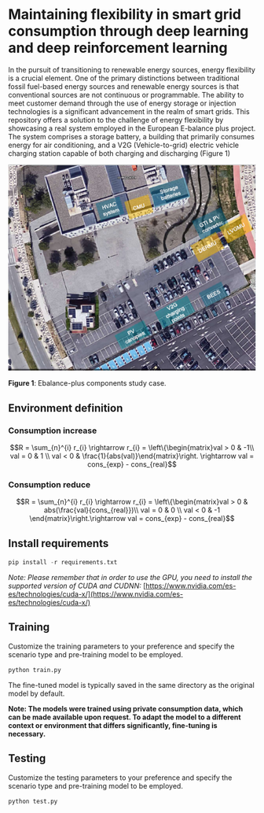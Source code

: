 # Maintaining flexibility in smart grid consumption through deep learning and deep reinforcement learning

In the pursuit of transitioning to renewable energy sources, energy flexibility is a crucial element. One of the primary distinctions between traditional fossil fuel-based energy sources and renewable energy sources is that conventional sources are not continuous or programmable. The ability to meet customer demand through the use of energy storage or injection technologies is a significant advancement in the realm of smart grids. This repository offers a solution to the challenge of energy flexibility by showcasing a real system employed in the European E-balance plus project. The system comprises a storage battery, a building that primarily consumes energy for air conditioning, and a V2G (Vehicle-to-grid) electric vehicle charging station capable of both charging and discharging (Figure 1)

![**Figure 1**: Ebalance-plus components study case.](images/studycase.png)

**Figure 1**: Ebalance-plus components study case.

## Environment definition

### Consumption increase

```math
R = \sum_{n}^{i} r_{i} \rightarrow r_{i} = \left\{\begin{matrix}val > 0 & -1\\ val = 0 & 1 \\ val < 0 & \frac{1}{abs(val)}\end{matrix}\right.
\rightarrow val = cons_{exp} - cons_{real}
```

### Consumption reduce

```math
R = \sum_{n}^{i} r_{i} \rightarrow r_{i} = \left\{\begin{matrix}val > 0 & abs(\frac{val}{cons_{real}})\\ val = 0 & 0 \\ val < 0 & -1 \end{matrix}\right.\rightarrow val = cons_{exp} - cons_{real}
```
## Install requirements

```python
pip install -r requirements.txt
```

*Note: Please remember that in order to use the GPU, you need to install the supported version of CUDA and CUDNN:* [https://www.nvidia.com/es-es/technologies/cuda-x/](https://www.nvidia.com/es-es/technologies/cuda-x/)

## Training

Customize the training parameters to your preference and specify the scenario type and pre-training model to be employed.

```python
python train.py
```

The fine-tuned model is typically saved in the same directory as the original model by default.

******Note: The models were trained using private consumption data, which can be made available upon request. To adapt the model to a different context or environment that differs significantly, fine-tuning is necessary.******

## Testing

Customize the testing parameters to your preference and specify the scenario type and pre-training model to be employed.

```python
python test.py
```